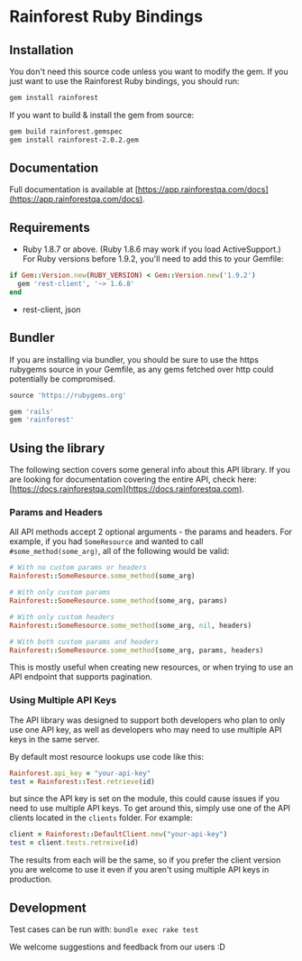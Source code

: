# Rainforest Ruby Bindings



## Installation

You don't need this source code unless you want to modify the gem. If
you just want to use the Rainforest Ruby bindings, you should run:

```bash
gem install rainforest
```

If you want to build & install the gem from source:

```bash
gem build rainforest.gemspec
gem install rainforest-2.0.2.gem
```

## Documentation

Full documentation is available at [https://app.rainforestqa.com/docs](https://app.rainforestqa.com/docs).


## Requirements

* Ruby 1.8.7 or above. (Ruby 1.8.6 may work if you load
  ActiveSupport.) For Ruby versions before 1.9.2, you'll need to add this to your Gemfile:

```ruby
if Gem::Version.new(RUBY_VERSION) < Gem::Version.new('1.9.2')
  gem 'rest-client', '~> 1.6.8'
end
```

* rest-client, json


## Bundler

If you are installing via bundler, you should be sure to use the https
rubygems source in your Gemfile, as any gems fetched over http could potentially be compromised.

```ruby
source 'https://rubygems.org'

gem 'rails'
gem 'rainforest'
```

## Using the library

The following section covers some general info about this API library. If you are looking for documentation covering the entire API, check here: [https://docs.rainforestqa.com](https://docs.rainforestqa.com).

### Params and Headers

All API methods accept 2 optional arguments - the params and headers. For example, if you had `SomeResource` and wanted to call `#some_method(some_arg)`, all of the following would be valid:

```ruby
# With no custom params or headers
Rainforest::SomeResource.some_method(some_arg)

# With only custom params
Rainforest::SomeResource.some_method(some_arg, params)

# With only custom headers
Rainforest::SomeResource.some_method(some_arg, nil, headers)

# With both custom params and headers
Rainforest::SomeResource.some_method(some_arg, params, headers)
```

This is mostly useful when creating new resources, or when trying to use an API endpoint that supports pagination.


### Using Multiple API Keys

The API library was designed to support both developers who plan to only use one API key, as well as developers who may need to use multiple API keys in the same server.

By default most resource lookups use code like this:

```ruby
Rainforest.api_key = "your-api-key"
test = Rainforest::Test.retrieve(id)
```

but since the API key is set on the module, this could cause issues if you need to use multiple API keys. To get around this, simply use one of the API clients located in the `clients` folder. For example:

```ruby
client = Rainforest::DefaultClient.new("your-api-key")
test = client.tests.retreive(id)
```

The results from each will be the same, so if you prefer the client version you are welcome to use it even if you aren't using multiple API keys in production.


## Development

Test cases can be run with: `bundle exec rake test`

We welcome suggestions and feedback from our users :D
